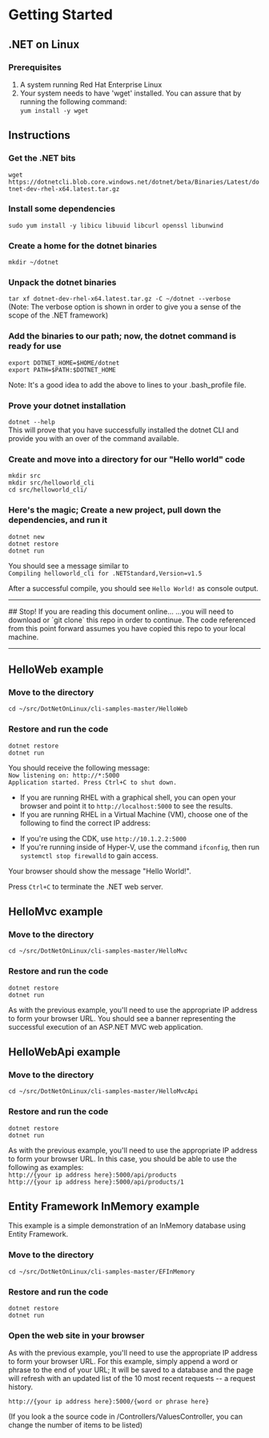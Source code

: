 
# Getting Started
## .NET on Linux

### Prerequisites

1. A system running Red Hat Enterprise Linux
1. Your system needs to have 'wget' installed. You can assure that by running the following command:  
`yum install -y wget`

## Instructions
### Get the .NET bits
`wget https://dotnetcli.blob.core.windows.net/dotnet/beta/Binaries/Latest/dotnet-dev-rhel-x64.latest.tar.gz`

### Install some dependencies
`sudo yum install -y libicu libuuid libcurl openssl libunwind`

### Create a home for the dotnet binaries
`mkdir ~/dotnet`

### Unpack the dotnet binaries
`tar xf dotnet-dev-rhel-x64.latest.tar.gz -C ~/dotnet --verbose`  
(Note: The verbose option is shown in order to give you a sense of the scope of the .NET framework)  

### Add the binaries to our path; now, the dotnet command is ready for use
`export DOTNET_HOME=$HOME/dotnet`  
`export PATH=$PATH:$DOTNET_HOME`

Note: It's a good idea to add the above to lines to your .bash_profile file.  

### Prove your dotnet installation  
`dotnet --help`  
This will prove that you have successfully installed the dotnet CLI and provide you with an over of the command available.  

### Create and move into a directory for our "Hello world" code
`mkdir src`  
`mkdir src/helloworld_cli`  
`cd src/helloworld_cli/`  

### Here's the magic; Create a new project, pull down the dependencies, and run it
`dotnet new`  
`dotnet restore`  
`dotnet run`  

You should see a message similar to  
```Compiling helloworld_cli for .NETStandard,Version=v1.5```

After a successful compile, you should see `Hello World!` as console output.

<hr>  
## Stop! If you are reading this document online...  
...you will need to download or `git clone` this repo in order to continue. The code referenced from this point forward assumes you have copied this repo to your local machine.  
<hr>

## HelloWeb example
### Move to the directory
`cd ~/src/DotNetOnLinux/cli-samples-master/HelloWeb`

### Restore and run the code
`dotnet restore`  
`dotnet run`  

You should receive the following message:  
`Now listening on: http://*:5000`  
`Application started. Press Ctrl+C to shut down.`  

* If you are running RHEL with a graphical shell, you can open your browser and point it to `http://localhost:5000` to see the results.  
* If you are running RHEL in a Virtual Machine (VM), choose one of the following to find the correct IP address:  
 - If you're using the CDK, use `http://10.1.2.2:5000`  
 - If you're running inside of Hyper-V, use the command `ifconfig`, then run `systemctl stop firewalld` to gain access.  

Your browser should show the message "Hello World!".  

Press `Ctrl+C` to terminate the .NET web server.  

## HelloMvc example
### Move to the directory  
`cd ~/src/DotNetOnLinux/cli-samples-master/HelloMvc`  

### Restore and run the code  
`dotnet restore`  
`dotnet run`  

As with the previous example, you'll need to use the appropriate IP address to form your browser URL. You should see a banner representing the successful execution of an ASP.NET MVC web application.  

## HelloWebApi example  
### Move to the directory  
`cd ~/src/DotNetOnLinux/cli-samples-master/HelloMvcApi`  

### Restore and run the code  
`dotnet restore`  
`dotnet run`  

As with the previous example, you'll need to use the appropriate IP address to form your browser URL. In this case, you should be able to use the following as examples:  
`http://{your ip address here}:5000/api/products`   
`http://{your ip address here}:5000/api/products/1`  


## Entity Framework InMemory example  
This example is a simple demonstration of an InMemory database using Entity Framework.  

### Move to the directory   
`cd ~/src/DotNetOnLinux/cli-samples-master/EFInMemory`  

### Restore and run the code  
`dotnet restore`  
`dotnet run`  

### Open the web site in your browser  
As with the previous example, you'll need to use the appropriate IP address to form your browser URL. For this example, simply append a word or phrase to the end of your URL; It will be saved to a database and the page will refresh with an updated list of the 10 most recent requests -- a request history.  

`http://{your ip address here}:5000/{word or phrase here}`

(If you look a the source code in /Controllers/ValuesController, you can change the number of items to be listed)  
